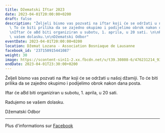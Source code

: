```yaml
---
title: Džematski Iftar 2023
date: 2023-04-01T20:00:00+0200
draft: false
description: "Željeli bismo vas pozvati na iftar koji će se održati u našoj džamiji.\
  \ To će biti prilika da se zajedno okupimo i podijelimo obrok nakon dana posta.\n\
  \nIftar će aBd biti organiziran u subotu, 1. aprila, u 20 sati. \n\nRadujemo se\
  \ vašem dolasku.\n\nDžematski Odbor"
eventDate: 2023-04-01T20:00:00+0200
location: Džemat Lozana - Association Bosniaque de Lausanne
facebook_id: '237150915441087'
weight: 30
image: https://scontent-sin11-2.xx.fbcdn.net/v/t39.30808-6/476231214_935500385377228_3500090740640109385_n.jpg?_nc_cat=101&ccb=1-7&_nc_sid=9e60e4&_nc_ohc=inoPc6fb_qUQ7kNvwFB2DpK&_nc_oc=Admz4E-rr8OpmJJfAt8Ooi6KeDyuaovJ245NDHOMVFo-NL4QmnyBkZ7NW2Mn4vrd3GE&_nc_zt=23&_nc_ht=scontent-sin11-2.xx&edm=ABTKTjYEAAAA&_nc_gid=jpAyYelmR7RdSVRY9b3GCA&oh=00_AfJDoEJDEJQIGYWDB8VLqvVQeCIOVyN-TBIp-O0-jc3h3w&oe=683EFC5A
endDate: 2023-04-01T23:30:00+0200
---
```


Željeli bismo vas pozvati na iftar koji će se održati u našoj džamiji. To će biti prilika da se zajedno okupimo i podijelimo obrok nakon dana posta.

Iftar će aBd biti organiziran u subotu, 1. aprila, u 20 sati. 

Radujemo se vašem dolasku.

Džematski Odbor

---

Plus d'informations sur [Facebook](https://facebook.com/events/237150915441087)